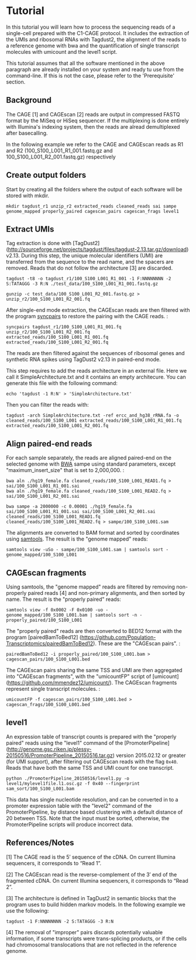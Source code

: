 Tutorial
========

In this tutorial you will learn how to process the sequencing reads of a
single-cell prepared with the C1-CAGE protocol. It includes the
extraction of the UMIs and ribosomal RNAs with Tagdust2, the alignment
of the reads to a reference genome with bwa and the quantification of
single transcript molecules with umicount and the level1 script.

This tutorial assumes that all the software mentioned in the above
paragraph are already installed on your system and ready tu use from the
command-line. If this is not the case, please refer to the
'Prerequisite' section.

Background
----------

The CAGE [1] and CAGEscan [2] reads are output in compressed FASTQ
format by the MiSeq or HiSeq sequencer. If the multiplexing is done
entirely with Illumina's indexing system, then the reads are alread
demultiplexed after basecalling. 

In the following example we refer to the CAGE and CAGEscan reads as R1
and R2 (100\_S100\_L001\_R1\_001.fastq.gz and
100\_S100\_L001\_R2\_001.fastq.gz) respectively

Create output folders
---------------------

Start by creating all the folders where the output of each software will
be stored with mkdir.

    mkdir tagdust_r1 unzip_r2 extracted_reads cleaned_reads sai sampe genome_mapped properly_paired cagescan_pairs cagescan_frags level1

Extract UMIs
------------

Tag extraction is done with [TagDust2] (http://sourceforge.net/projects/tagdust/files/tagdust-2.13.tar.gz/download) v2.13. 
During this step, the unique molecular identifiers (UMI) are transferred from the sequence to
the read name, and the spacers are removed. Reads that do not
follow the architecture [3] are discarded.

    tagdust -t8 -o tagdust_r1/100_S100_L001_R1_001 -1 F:NNNNNNNN -2 S:TATAGGG -3 R:N ./test_data/100_S100_L001_R1_001.fastq.gz

    gunzip -c test_data/100_S100_L001_R2_001.fastq.gz > unzip_r2/100_S100_L001_R2_001.fq

After single-end mode extraction, the CAGEscan reads are then filtered
with the program [syncpairs](https://github.com/mmendez12/sync_paired_end_reads) to restore the pairing with the CAGE
reads. :

    syncpairs tagdust_r1/100_S100_L001_R1_001.fq unzip_r2/100_S100_L001_R2_001.fq extracted_reads/100_S100_L001_R1_001.fq extracted_reads/100_S100_L001_R2_001.fq

The reads are then filtered against the sequences of ribosomal genes
and synthetic RNA spikes using TagDust2 v2.13 in paired-end mode. 

This step requires to add the reads architecture in an external file. Here we call it SimpleArchitecture.txt and it contains an empty architecure. 
You can generate this file with the following command:

    echo 'tagdust -1 R:N' > 'SimpleArchitecture.txt'

Then you can filter the reads with:

    tagdust -arch SimpleArchitecture.txt -ref ercc_and_hg38_rRNA.fa -o cleaned_reads/100_S100_L001 extracted_reads/100_S100_L001_R1_001.fq extracted_reads/100_S100_L001_R2_001.fq

Align paired-end reads
----------------------

For each sample separately, the reads are aligned paired-end on the
selected genome with [BWA](https://github.com/lh3/bwa) sampe  using standard parameters, except
"maximum\_insert\_size" that is set to 2,000,000. :

    bwa aln ./hg19_female.fa cleaned_reads/100_S100_L001_READ1.fq > sai/100_S100_L001_R1_001.sai
    bwa aln ./hg19_female.fa cleaned_reads/100_S100_L001_READ2.fq > sai/100_S100_L001_R2_001.sai

    bwa sampe -a 2000000 -c 0.00001 ./hg19_female.fa sai/100_S100_L001_R1_001.sai sai/100_S100_L001_R2_001.sai cleaned_reads/100_S100_L001_READ1.fq cleaned_reads/100_S100_L001_READ2.fq > sampe/100_S100_L001.sam

The alignments are converted to BAM format and sorted by coordinates
using [samtools](https://github.com/samtools/samtools/releases/latest). The result is the "genome mapped" reads:

    samtools view -uSo - sampe/100_S100_L001.sam | samtools sort - genome_mapped/100_S100_L001

CAGEscan fragments
------------------

Using samtools, the "genome mapped" reads are filtered by removing
non-properly paired reads [4] and non-primary alignments, and then sorted by
name. The result is the "properly paired" reads:

    samtools view -f 0x0002 -F 0x0100 -uo - genome_mapped/100_S100_L001.bam | samtools sort -n - properly_paired/100_S100_L001

The "properly paired" reads are then converted to BED12 format with the
program [pairedBamToBed12] (https://github.com/Population-Transcriptomics/pairedBamToBed12). These are the "CAGEscan pairs". :

    pairedBamToBed12 -i properly_paired/100_S100_L001.bam > cagescan_pairs/100_S100_L001.bed

The CAGEscan pairs sharing the same TSS and UMI are then aggregated into
"CAGEscan fragments", with the "umicountFP" script of [umicount] (https://github.com/mmendez12/umicount/).
The CAGEscan fragments represent single transcript molecules. :

    umicountFP -f cagescan_pairs/100_S100_L001.bed > cagescan_frags/100_S100_L001.bed

level1
------

An expression table of transcript counts is prepared with the "properly
paired" reads using the "level1" command of the 
[PromoterPipeline] (http://genome.gsc.riken.jp/plessy-20150516/PromoterPipeline_20150516.tar.gz)
version 2015.02.12 or greater (for UMI support), after filtering out CAGEscan reads with
the flag `0x40`. Reads that have both the same TSS and UMI count for one
transcript.

    python ./PromoterPipeline_20150516/level1.py -o level1/mylevel1file.l1.osc.gz -f 0x40 --fingerprint sam_sort/100_S100_L001.bam

This data has single nucleotide resolution, and can be converted
in to a promoter expression table with the "level2" command of the
PromoterPipeline, by distance based clustering with a default distance
of 20 between TSS.  Note that the input must be sorted, otherwise, the
PromoterPipeline scripts will produce incorrect data.

References/Notes
----------------

[1] The CAGE read is the 5′ sequence of the cDNA. On current Illumina
sequencers, it corresponds to “Read 1”.

[2] The CAGEscan read is the reverse-complement of the 3′ end of the
fragmented cDNA. On current Illumina sequencers, it corresponds to “Read
2”.


[3] The architecture is defined in TagDust2 in semantic blocks
that the program uses to build hidden markov models. In the following
example we use the following:

    tagdust -1 F:NNNNNNNN -2 S:TATAGGG -3 R:N


[4] The removal of "improper" pairs discards potentially valuable
information, if some transcripts were trans-splicing products, or if the
cells had chromosomal translocations that are not reflected in the
reference genome.




